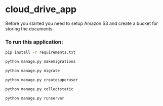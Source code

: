 # cloud_drive_app
Before you started you need to setup Amazon S3 and create a bucket for storing the documents.

### To run this application:

```bash
pip install -r requirements.txt
```

```bash
python manage.py makemigrations
```

```bash
python manage.py migrate
```

```bash
python manage.py createsuperuser
```

```bash
python manage.py collectstatic
```

```bash
python manage.py runserver
```
